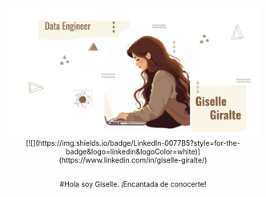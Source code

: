 <div id="header" align="center">
<img src="https://github.com/GiselleGiralte/Giselle-Giralte/blob/main/git2.jpg" width="800"/>
</div>

<div id="badges" align="center">
[![](https://img.shields.io/badge/LinkedIn-0077B5?style=for-the-badge&logo=linkedin&logoColor=white)](https://www.linkedin.com/in/giselle-giralte/) 



<div id="badges" align="center">
  <img src="https://visitor-badge-reloaded.herokuapp.com/badge?page_id=noelianav91.noelianav91&color=00cf00" alt=""/>
  
#Hola soy Giselle. ¡Encantada de conocerte! 
